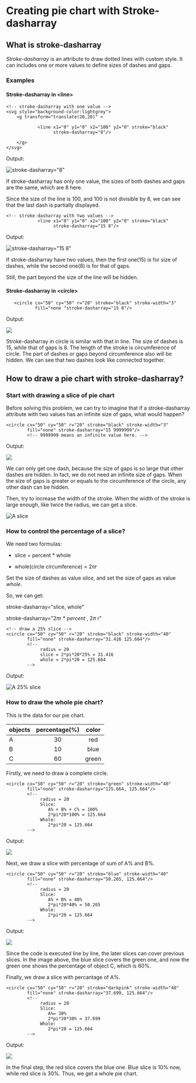 # Creating pie chart with Stroke-dasharray

## What is stroke-dasharray
*Stroke-dasharray* is an attribute to draw dotted lines with custom style. It can includes one or more values to define sizes of dashes and gaps.

### Examples
#### Stroke-dasharray in \<line\>
```
<!-- stroke-dasharray with one value -->
<svg style="background-color:lightgrey">
    <g transform="translate(20,20)" >   
    
            <line x1="0" y1="0" x2="100" y2="0" stroke="black" 
                  stroke-dasharray="8"/>
                  
    </g>
</svg>
```
Output:

  ![stroke-dasharray="8"](images/dasharray_8.PNG)

If stroke-dasharray has only one value, the sizes of both dashes and gaps are the same, which are 8 here.
  
Since the size of the line is 100, and 100 is not divisible by 8, we can see that the last dash is partially displayed.
  
```
<!-- stroke-dasharray with two values -->
            <line x1="0" y1="0" x2="100" y2="0" stroke="black" 
                  stroke-dasharray="15 8"/>                 
```
Output:

![stroke-dasharray="15 8"](images/dasharray_15_8.PNG)
    
If stroke-dasharray have two values, then the first one(15) is for size of dashes, while the second one(8) is for that of gaps. 

Still, the part beyond the size of the line will be hidden.

#### Stroke-dasharray in \<circle\>
```
   <circle cx="50" cy="50" r="20" stroke="black" stroke-width="3"
           fill="none "stroke-dasharray="15 8"/>
```
Output:

![](images/dasharray_circle.PNG)

Stroke-dasharray in circle is similar with that in line. The size of dashes is 15, while that of gaps is 8. The length of the stroke is circumference of circle. The part of dashes or gaps beyond circumference also will be hidden. We can see that two dashes look like connected together. 

## How to draw a pie chart with stroke-dasharray?
### Start with drawing a slice of pie chart
Before solving this problem, we can try to imagine that if a stroke-dasharray attribute with two values has an infinite size of gaps, what would happen?
```
<circle cx="50" cy="50" r="20" stroke="black" stroke-width="3" 
        fill="none" stroke-dasharray="15 9999999"/>
        <!-- 9999999 means an infinite value here. -->
```
Output:

![](images/infinite_gap.PNG)

We can only get one dash, because the size of gaps is so large that other dashes are hidden.
In fact, we do not need an infinite size of gaps. 
When the size of gaps is greater or equals to the circumference of the circle, any other dash can be hidden.

Then, try to increase the width of the stroke. When the width of the stroke is large enough, like twice the radius, we can get a slice.

![A slice](images/pie.PNG)

### How to control the percentage of a slice?
We need two formulas:

- slice = percent * whole

- whole(circle circumference)  = 2$\pi$r

Set the size of dashes as value *slice*, and set the size of gaps as value *whole*.

So, we can get:

stroke-dasharray="slice, whole"

stroke-dasharray="2$\pi$r * *percent* , 2$\pi$ r"

```
<!-- draw a 25% slice -->
<circle cx="50" cy="50" r="20" stroke="black" stroke-width="40" 
        fill="none" stroke-dasharray="31.416 125.664"/>
        <!-- 
             radius = 20
             slice = 2*pi*20*25% = 31.416 
             whole = 2*pi*20 = 125.664
        -->
```
Output:

![A 25% slice](images/slice_25.PNG)

### How to draw the whole pie chart?
This is the data for our pie chart.

| objects     |percentage(%)| color|
| :---------- | :---------: | :---:|
| A           | 30          | red  |
| B           | 10          | blue |
| C           | 60          | green|

Firstly, we need to draw a complete circle.
```
<circle cx="50" cy="50" r="20" stroke="green" stroke-width="40" 
        fill="none" stroke-dasharray="125.664, 125.664"/>
        <!-- 
             radius = 20        
             Slice:
                A% + B% + C% = 100%
                2*pi*20*100% = 125.664 
             Whole:
                2*pi*20 = 125.664
        -->
```
Output:

![](images/ObjC.PNG)

Next, we draw a slice with percentage of sum of A% and B%.
```
<circle cx="50" cy="50" r="20" stroke="blue" stroke-width="40" 
        fill="none" stroke-dasharray="50.265, 125.664"/>
        <!-- 
             radius = 20
             Slice:
                A% + B% = 40%
                2*pi*20*40% = 50.265 
             Whole:
                2*pi*20 = 125.664
        -->
```
Output:

![](images/ObjB.PNG)

Since the code is executed line by line, the later slices can cover previous slices. In the image above, the blue slice covers the green one, and now the green one shows the percentage of object C, which is 60%.

Finally, we draw a slice with percantage of A%.
```
<circle cx="50" cy="50" r="20" stroke="darkpink" stroke-width="40" 
        fill="none" stroke-dasharray="37.699, 125.664"/>
        <!-- 
             radius = 20
             Slice:
                A%= 30%
                2*pi*20*30% = 37.699 
             Whole:
                2*pi*20 = 125.664
        -->
```
Output:

![](images/ObjA.PNG)

In the final step, the red slice covers the blue one. Blue slice is 10% now, while red slice is 30%. Thus, we get a whole pie chart.

### 